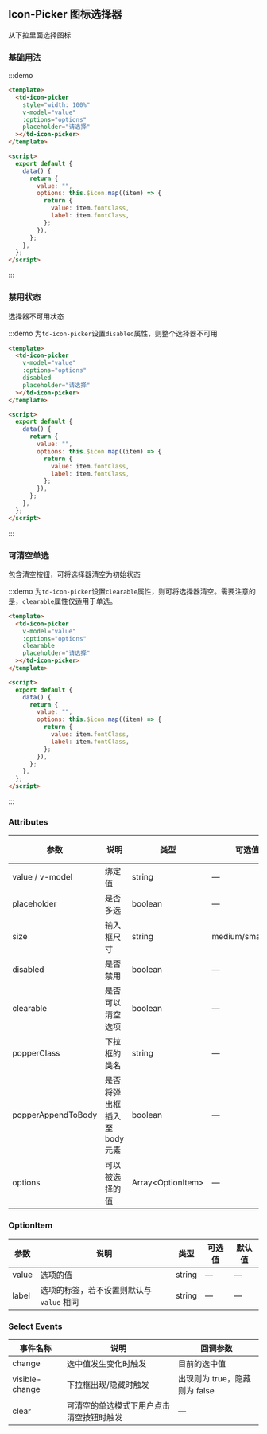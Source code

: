 ## Icon-Picker 图标选择器

从下拉里面选择图标

### 基础用法

:::demo

```html
<template>
  <td-icon-picker
    style="width: 100%"
    v-model="value"
    :options="options"
    placeholder="请选择"
  ></td-icon-picker>
</template>

<script>
  export default {
    data() {
      return {
        value: "",
        options: this.$icon.map((item) => {
          return {
            value: item.fontClass,
            label: item.fontClass,
          };
        }),
      };
    },
  };
</script>
```

:::

### 禁用状态

选择器不可用状态

:::demo 为`td-icon-picker`设置`disabled`属性，则整个选择器不可用

```html
<template>
  <td-icon-picker
    v-model="value"
    :options="options"
    disabled
    placeholder="请选择"
  ></td-icon-picker>
</template>

<script>
  export default {
    data() {
      return {
        value: "",
        options: this.$icon.map((item) => {
          return {
            value: item.fontClass,
            label: item.fontClass,
          };
        }),
      };
    },
  };
</script>
```

:::

### 可清空单选

包含清空按钮，可将选择器清空为初始状态

:::demo 为`td-icon-picker`设置`clearable`属性，则可将选择器清空。需要注意的是，`clearable`属性仅适用于单选。

```html
<template>
  <td-icon-picker
    v-model="value"
    :options="options"
    clearable
    placeholder="请选择"
  ></td-icon-picker>
</template>

<script>
  export default {
    data() {
      return {
        value: "",
        options: this.$icon.map((item) => {
          return {
            value: item.fontClass,
            label: item.fontClass,
          };
        }),
      };
    },
  };
</script>
```

:::

### Attributes

| 参数               | 说明                         | 类型                    | 可选值            | 默认值 |
| ------------------ | ---------------------------- | ----------------------- | ----------------- | ------ |
| value / v-model    | 绑定值                       | string                  | —                 | —      |
| placeholder        | 是否多选                     | boolean                 | —                 | —      |
| size               | 输入框尺寸                   | string                  | medium/small/mini | —      |
| disabled           | 是否禁用                     | boolean                 | —                 | false  |
| clearable          | 是否可以清空选项             | boolean                 | —                 | false  |
| popperClass        | 下拉框的类名                 | string                  | —                 | —      |
| popperAppendToBody | 是否将弹出框插入至 body 元素 | boolean                 | —                 | false  |
| options            | 可以被选择的值               | Array&lt;OptionItem&gt; | —                 | []     |

### OptionItem

| 参数  | 说明                                      | 类型   | 可选值 | 默认值 |
| ----- | ----------------------------------------- | ------ | ------ | ------ |
| value | 选项的值                                  | string | —      | —      |
| label | 选项的标签，若不设置则默认与 `value` 相同 | string | —      | —      |

### Select Events

| 事件名称       | 说明                                     | 回调参数                      |
| -------------- | ---------------------------------------- | ----------------------------- |
| change         | 选中值发生变化时触发                     | 目前的选中值                  |
| visible-change | 下拉框出现/隐藏时触发                    | 出现则为 true，隐藏则为 false |
| clear          | 可清空的单选模式下用户点击清空按钮时触发 | —                             |
